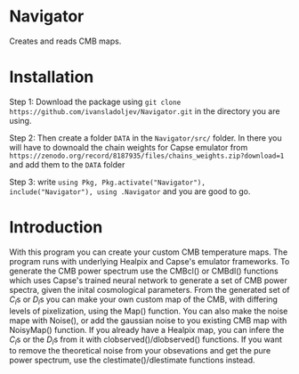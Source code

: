 # Navigator
Creates and reads CMB maps.


# Installation

Step 1: Download the package using `git clone https://github.com/ivansladoljev/Navigator.git` in the directory you are using.

Step 2: Then create a folder `DATA` in the `Navigator/src/` folder. In there you will have to downoald the chain weights for Capse emulator from `https://zenodo.org/record/8187935/files/chains_weights.zip?download=1` and add them to the `DATA` folder

Step 3: write  `using Pkg, Pkg.activate("Navigator"), include("Navigator"), using .Navigator` and you are good to go.


# Introduction 

With this program you can create your custom CMB temperature maps. The program runs with underlying Healpix and Capse's emulator frameworks.
To generate the CMB power spectrum use the CMBcl() or CMBdl() functions which uses Capse's trained neural network to generate a set of CMB power spectra, given the inital cosmological parameters. 
From the generated set of $`C_l`$s or $`D_l`$s you can make your own custom map of the CMB, with differing levels of pixelization, using the Map() function. You can also make the noise mape with Noise(), or add the gaussian noise to you existing CMB map with NoisyMap() function.
If you already have a Healpix map, you can infere the $`C_l`$s or the $`D_l`$s from it with clobserved()/dlobserved() functions. If you want to remove the theoretical noise from your obsevations and get the pure power spectrum, use the clestimate()/dlestimate functions instead.
